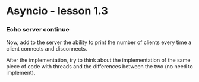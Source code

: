 # Asyncio - lesson 1.3

### Echo server continue

Now, add to the server the ability to print the number of clients every time a client connects and disconnects.

After the implementation, try to think about the implementation of the same piece of code with threads and the differences between the two (no need to implement).
